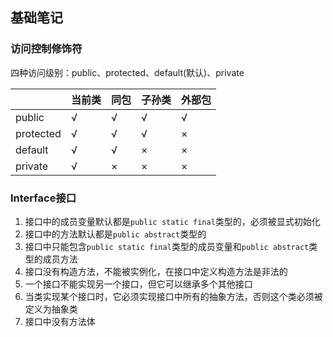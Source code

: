 ## 基础笔记

### 访问控制修饰符

四种访问级别：public、protected、default(默认)、private

| |当前类|同包|子孙类|外部包|
|---|---|---|---|---|
|public|√|√|√|√|
|protected|√|√|√|×|
|default|√|√|×|×|
|private|√|×|×|×|

### Interface接口

1. 接口中的成员变量默认都是`public static final`类型的，必须被显式初始化
2. 接口中的方法默认都是`public abstract`类型的
3. 接口中只能包含`public static final`类型的成员变量和`public abstract`类型的成员方法
4. 接口没有构造方法，不能被实例化，在接口中定义构造方法是非法的
5. 一个接口不能实现另一个接口，但它可以继承多个其他接口
6. 当类实现某个接口时，它必须实现接口中所有的抽象方法，否则这个类必须被定义为抽象类
7. 接口中没有方法体